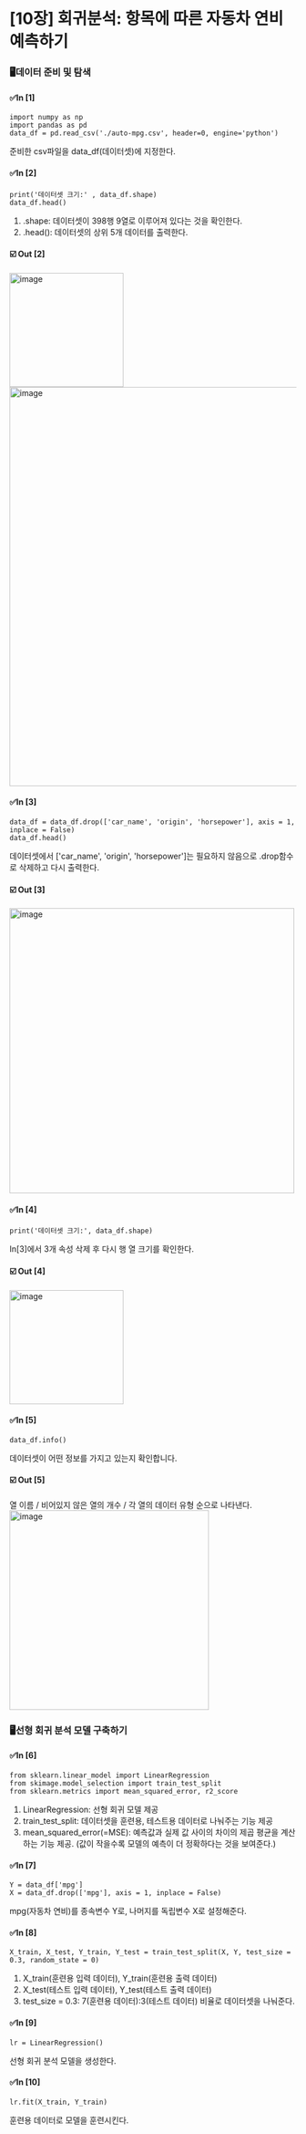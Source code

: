 # [10장] 회귀분석: 항목에 따른 자동차 연비 예측하기
### 🖥️데이터 준비 및 탐색
#### ✅In [1]
    import numpy as np
    import pandas as pd
    data_df = pd.read_csv('./auto-mpg.csv', header=0, engine='python')
준비한 csv파일을 data_df(데이터셋)에 지정한다.

#### ✅In [2]
    print('데이터셋 크기:' , data_df.shape)
    data_df.head()
1) .shape: 데이터셋이 398행 9열로 이루어져 있다는 것을 확인한다.
2) .head(): 데이터셋의 상위 5개 데이터를 출력한다.

#### ☑️ Out [2]
<img width="200" alt="image" src="https://github.com/LeeSomgyul/Assignment_Bigdata/assets/140570847/7c959526-e23b-4dca-9bae-a003532df8ed">
<img width="700" alt="image" src="https://github.com/LeeSomgyul/Assignment_Bigdata/assets/140570847/e519435d-d38c-4db9-b1ed-e20a105a74a8">

#### ✅In [3]
    data_df = data_df.drop(['car_name', 'origin', 'horsepower'], axis = 1, inplace = False)
    data_df.head()
데이터셋에서 ['car_name', 'origin', 'horsepower']는 필요하지 않음으로 .drop함수로 삭제하고 다시 출력한다.

#### ☑️ Out [3]
<img width="500" alt="image" src="https://github.com/LeeSomgyul/Assignment_Bigdata/assets/140570847/4983e18e-158e-4b4c-b125-57812f08957f">

#### ✅In [4]
    print('데이터셋 크기:', data_df.shape)
In[3]에서 3개 속성 삭제 후 다시 행 열 크기를 확인한다.

#### ☑️ Out [4]
<img width="200" alt="image" src="https://github.com/LeeSomgyul/Assignment_Bigdata/assets/140570847/f09f7032-3f4e-43e1-a2db-59dede46f566">

#### ✅In [5]
    data_df.info()
데이터셋이 어떤 정보를 가지고 있는지 확인합니다.

#### ☑️ Out [5]
열 이름 / 비어있지 않은 열의 개수 / 각 열의 데이터 유형 순으로 나타낸다.
<img width="350" alt="image" src="https://github.com/LeeSomgyul/Assignment_Bigdata/assets/140570847/71b4e4ea-26f8-4ed5-88e4-2d407c907cb2">


### 🖥️선형 회귀 분석 모델 구축하기
#### ✅In [6]
    from sklearn.linear_model import LinearRegression
    from skimage.model_selection import train_test_split
    from sklearn.metrics import mean_squared_error, r2_score
1) LinearRegression: 선형 회귀 모델 제공
2) train_test_split: 데이터셋을 훈련용, 테스트용 데이터로 나눠주는 기능 제공
3) mean_squared_error(=MSE): 예측값과 실제 값 사이의 차이의 제곱 평균을 계산하는 기능 제공. (값이 작을수록 모델의 예측이 더 정확하다는 것을 보여준다.)

#### ✅In [7]
    Y = data_df['mpg']
    X = data_df.drop(['mpg'], axis = 1, inplace = False)
mpg(자동차 연비)를 종속변수 Y로, 나머지를 독립변수 X로 설정해준다.

#### ✅In [8]
    X_train, X_test, Y_train, Y_test = train_test_split(X, Y, test_size = 0.3, random_state = 0)
1) X_train(훈련용 입력 데이터), Y_train(훈련용 출력 데이터)
2) X_test(테스트 입력 데이터), Y_test(테스트 출력 데이터)
3) test_size = 0.3: 7(훈련용 데이터):3(테스트 데이터) 비율로 데이터셋을 나눠준다.

#### ✅In [9]
    lr = LinearRegression()
선형 회귀 분석 모델을 생성한다.

#### ✅In [10]
    lr.fit(X_train, Y_train)
훈련용 데이터로 모델을 훈련시킨다.

